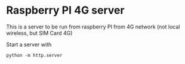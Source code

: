 # Raspberry PI 4G server
This is a server to be run from raspberry PI from 4G network (not local wireless, but SIM Card 4G)

Start a server with
```
python -m http.server
```
